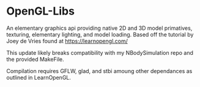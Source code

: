 # OpenGL-Libs

An elementary graphics api providing native 2D and 3D model primatives, texturing, elementary lighting, and model loading. Based off the tutorial by Joey de Vries found at https://learnopengl.com/

This update likely breaks compatibility with my NBodySimulation repo and the provided MakeFile.

Compilation requires GFLW, glad, and stbi amoung other dependances as outlined in LearnOpenGL.
